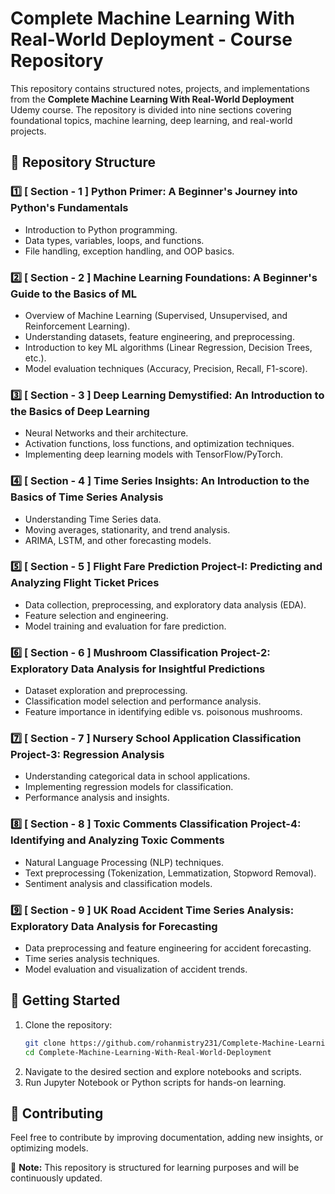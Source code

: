 # Complete Machine Learning With Real-World Deployment - Course Repository

This repository contains structured notes, projects, and implementations from the **Complete Machine Learning With Real-World Deployment** Udemy course. The repository is divided into nine sections covering foundational topics, machine learning, deep learning, and real-world projects.

## 📁 Repository Structure

### 1️⃣ [ Section - 1 ] Python Primer: A Beginner's Journey into Python's Fundamentals
   - Introduction to Python programming.
   - Data types, variables, loops, and functions.
   - File handling, exception handling, and OOP basics.

### 2️⃣ [ Section - 2 ] Machine Learning Foundations: A Beginner's Guide to the Basics of ML
   - Overview of Machine Learning (Supervised, Unsupervised, and Reinforcement Learning).
   - Understanding datasets, feature engineering, and preprocessing.
   - Introduction to key ML algorithms (Linear Regression, Decision Trees, etc.).
   - Model evaluation techniques (Accuracy, Precision, Recall, F1-score).

### 3️⃣ [ Section - 3 ] Deep Learning Demystified: An Introduction to the Basics of Deep Learning
   - Neural Networks and their architecture.
   - Activation functions, loss functions, and optimization techniques.
   - Implementing deep learning models with TensorFlow/PyTorch.

### 4️⃣ [ Section - 4 ] Time Series Insights: An Introduction to the Basics of Time Series Analysis
   - Understanding Time Series data.
   - Moving averages, stationarity, and trend analysis.
   - ARIMA, LSTM, and other forecasting models.

### 5️⃣ [ Section - 5 ] Flight Fare Prediction Project-I: Predicting and Analyzing Flight Ticket Prices
   - Data collection, preprocessing, and exploratory data analysis (EDA).
   - Feature selection and engineering.
   - Model training and evaluation for fare prediction.

### 6️⃣ [ Section - 6 ] Mushroom Classification Project-2: Exploratory Data Analysis for Insightful Predictions
   - Dataset exploration and preprocessing.
   - Classification model selection and performance analysis.
   - Feature importance in identifying edible vs. poisonous mushrooms.

### 7️⃣ [ Section - 7 ] Nursery School Application Classification Project-3: Regression Analysis
   - Understanding categorical data in school applications.
   - Implementing regression models for classification.
   - Performance analysis and insights.

### 8️⃣ [ Section - 8 ] Toxic Comments Classification Project-4: Identifying and Analyzing Toxic Comments
   - Natural Language Processing (NLP) techniques.
   - Text preprocessing (Tokenization, Lemmatization, Stopword Removal).
   - Sentiment analysis and classification models.

### 9️⃣ [ Section - 9 ] UK Road Accident Time Series Analysis: Exploratory Data Analysis for Forecasting
   - Data preprocessing and feature engineering for accident forecasting.
   - Time series analysis techniques.
   - Model evaluation and visualization of accident trends.

## 🚀 Getting Started
1. Clone the repository:
   ```bash
   git clone https://github.com/rohanmistry231/Complete-Machine-Learning-With-Real-World-Deployment.git
   cd Complete-Machine-Learning-With-Real-World-Deployment
   ```
2. Navigate to the desired section and explore notebooks and scripts.
3. Run Jupyter Notebook or Python scripts for hands-on learning.

## 📌 Contributing
Feel free to contribute by improving documentation, adding new insights, or optimizing models.

📢 **Note:** This repository is structured for learning purposes and will be continuously updated.